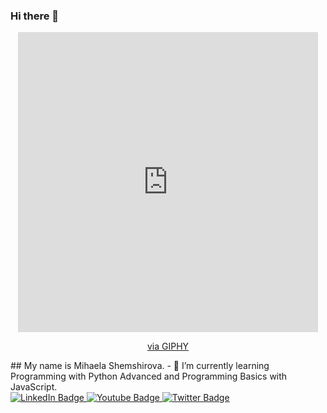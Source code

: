### Hi there 👋
<div id="header" align="center">
  <iframe src="https://giphy.com/embed/PLGtXGjpuYv7HFcMJM" width="480" height="480" frameBorder="0" class="giphy-embed" allowFullScreen></iframe><p><a href="https://giphy.com/stickers/jenterogteknologi-technology-jenter-teknologi-PLGtXGjpuYv7HFcMJM">via GIPHY</a></p>
</div>
## My name is Mihaela Shemshirova.
- 🌱 I’m currently learning Programming with Python Advanced and Programming Basics with JavaScript.
<div id="badges">
  <a href="your-linkedin-URL">
    <img src="https://img.shields.io/badge/LinkedIn-blue?style=for-the-badge&logo=linkedin&logoColor=white" alt="LinkedIn Badge"/>
  </a>
  <a href="your-youtube-URL">
    <img src="https://img.shields.io/badge/YouTube-red?style=for-the-badge&logo=youtube&logoColor=white" alt="Youtube Badge"/>
  </a>
  <a href="your-twitter-URL">
    <img src="https://img.shields.io/badge/Twitter-blue?style=for-the-badge&logo=twitter&logoColor=white" alt="Twitter Badge"/>
  </a>
</div>

